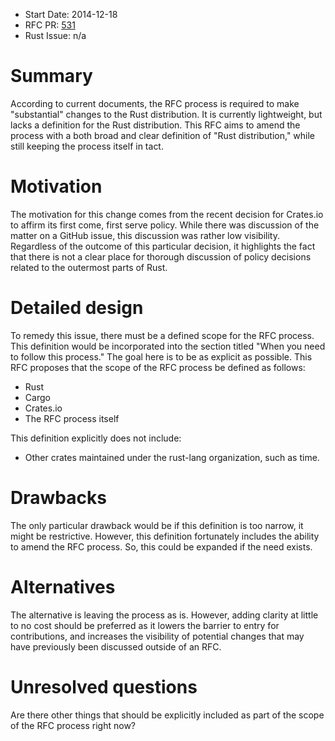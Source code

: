 - Start Date: 2014-12-18
- RFC PR: [531](https://github.com/rust-lang/rfcs/pull/531)
- Rust Issue: n/a

# Summary

According to current documents, the RFC process is required to make "substantial" changes to the Rust 
distribution. It is currently lightweight, but lacks a definition for the Rust distribution. This RFC 
aims to amend the process with a both broad and clear definition of "Rust distribution," while still 
keeping the process itself in tact.

# Motivation

The motivation for this change comes from the recent decision for Crates.io to affirm its first come,
first serve policy. While there was discussion of the matter on a GitHub issue, this discussion was
rather low visibility. Regardless of the outcome of this particular decision, it highlights the 
fact that there is not a clear place for thorough discussion of policy decisions related to the 
outermost parts of Rust.

# Detailed design

To remedy this issue, there must be a defined scope for the RFC process. This definition would be 
incorporated into the section titled "When you need to follow this process." The goal here is to be as
explicit as possible. This RFC proposes that the scope of the RFC process be defined as follows:

* Rust
* Cargo
* Crates.io
* The RFC process itself

This definition explicitly does not include:

* Other crates maintained under the rust-lang organization, such as time.

# Drawbacks

The only particular drawback would be if this definition is too narrow, it might be restrictive.
However, this definition fortunately includes the ability to amend the RFC process. So, this
could be expanded if the need exists.

# Alternatives

The alternative is leaving the process as is. However, adding clarity at little to no cost should
be preferred as it lowers the barrier to entry for contributions, and increases the visibility of
potential changes that may have previously been discussed outside of an RFC.

# Unresolved questions

Are there other things that should be explicitly included as part of the scope of the RFC process right now?
